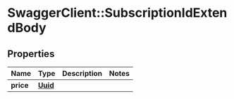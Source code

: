 # SwaggerClient::SubscriptionIdExtendBody

## Properties
Name | Type | Description | Notes
------------ | ------------- | ------------- | -------------
**price** | [**Uuid**](Uuid.md) |  | 

